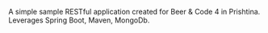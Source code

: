 A simple sample RESTful application created for Beer & Code 4 in Prishtina.  Leverages Spring Boot, Maven, MongoDb.